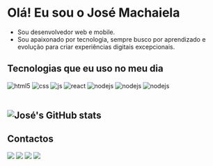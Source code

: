 #  Olá! Eu sou o José Machaiela
-  Sou desenvolvedor web e mobile.
-  Sou apaixonado por tecnologia, sempre busco por aprendizado e evolução para criar experiências digitais excepcionais.

## Tecnologias que eu uso no meu dia

<div style="display: inline_block">
  <img align="center" alt="html5" src="https://img.shields.io/badge/HTML5-E34F26?style=for-the-badge&logo=html5&logoColor=white" />
  <img align="center" alt="css" src="https://img.shields.io/badge/CSS3-1572B6?style=for-the-badge&logo=css3&logoColor=white" />
  <img align="center" alt="js" src="https://img.shields.io/badge/JavaScript-F7DF1E?style=for-the-badge&logo=javascript&logoColor=black" />
  <img align="center" alt="react" src="https://img.shields.io/badge/React-20232A?style=for-the-badge&logo=react&logoColor=61DAFB" />
  <img align="center" alt="nodejs" src="https://img.shields.io/badge/Node.js-43853D?style=for-the-badge&logo=node.js&logoColor=white" />
  <img align="center" alt="nodejs" src="https://img.shields.io/badge/Dart-0175C2?style=for-the-badge&logo=dart&logoColor=white" />
   <img align="center" alt="nodejs" src="https://img.shields.io/badge/Flutter-02569B?style=for-the-badge&logo=flutter&logoColor=white" />
   
</div><br/> 

![José's GitHub stats](https://github-readme-stats.vercel.app/api?username=jose-bento-machaiela&show_icons=true&theme=merko) <br />
---
## Contactos
<div> 
  <a href = "mailto:josebentomachaiela@gmail.com"><img src="https://img.shields.io/badge/-Gmail-%23333?style=for-the-badge&logo=gmail&logoColor=white" target="_blank"></a>
  <a href="https://www.instagram.com/josebentomachaiela/#" target="_blank"><img src="https://img.shields.io/badge/-Instagram-%23E4405F?style=for-the-badge&logo=instagram&logoColor=white" target="_blank"></a>
  <a href="https://www.linkedin.com/in/jos%C3%A9-bento-machaiela-12ab03212/overlay/about-this-profile/?lipi=urn%3Ali%3Apage%3Ad_flagship3_profile_view_base%3BNKmg6KvESG21S%2Fm0St9zbw%3D%3D" target="_blank"><img src="https://img.shields.io/badge/-LinkedIn-%230077B5?style=for-the-badge&logo=linkedin&logoColor=whit" target="_blank"></a>  <a href="https://whatsapp.com/dl/code=wyLh4xTHtH" target="_blank"><img src="https://img.shields.io/badge/WhatsApp-25D366?style=for-the-badge&logo=whatsapp&logoColor=white" target="_blank"></a>

</div>

<!---
jose-bento-machaiela/jose-bento-machaiela is a ✨ special ✨ repository because its `README.md` (this file) appears on your GitHub profile.
You can click the Preview link to take a look at your changes.
--->
